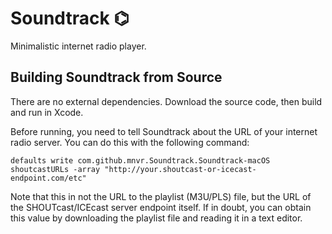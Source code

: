 # Soundtrack ⌬

Minimalistic internet radio player.

## Building Soundtrack from Source

There are no external dependencies. Download the source code, then
build and run in Xcode.

Before running, you need to tell Soundtrack about the URL of your
internet radio server.  You can do this with the following command:

    defaults write com.github.mnvr.Soundtrack.Soundtrack-macOS shoutcastURLs -array "http://your.shoutcast-or-icecast-endpoint.com/etc"

Note that this in not the URL to the playlist (M3U/PLS) file, but the
URL of the SHOUTcast/ICEcast server endpoint itself.  If in doubt, you
can obtain this value by downloading the playlist file and reading it
in a text editor.

